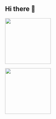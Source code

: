 ## Hi there 👋

<!--
**DHclly/dhclly** is a ✨ _special_ ✨ repository because its `README.md` (this file) appears on your GitHub profile.

Here are some ideas to get you started:

- 🔭 I’m currently working on ...
- 🌱 I’m currently learning ...
- 👯 I’m looking to collaborate on ...
- 🤔 I’m looking for help with ...
- 💬 Ask me about ...
- 📫 How to reach me: ...
- 😄 Pronouns: ...
- ⚡ Fun fact: ...
-->

<p align="center">
  <p>
    <img height="150px" src="https://github-readme-stats.vercel.app/api?username=dhclly&title_color=81A1C1&icon_color=81A1C1&text_color=333&bg_color=ffffff&show_icons=true&count_private=true&hide=issues" />
  </p>
  <p>
    <img height="150px" src="https://github-readme-stats.vercel.app/api/top-langs/?username=dhclly&layout=compact&title_color=81A1C1&bg_color=ffffff" />
  </p>
</p>
